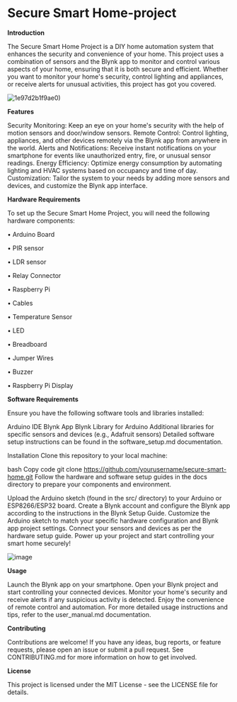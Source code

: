 # Secure Smart Home-project

**Introduction**

The Secure Smart Home Project is a DIY home automation system that enhances the security and convenience of your home. This project uses a combination of sensors and the Blynk app to monitor and control various aspects of your home, ensuring that it is both secure and efficient. Whether you want to monitor your home's security, control lighting and appliances, or receive alerts for unusual activities, this project has got you covered.

![1](https://github.com/Anandprati/smart-home-project/assets/94226733/b240482a-eed6-4ccf-8173-a6d42f72ee0c)e97d2b1f9ae0)


**Features**

Security Monitoring: Keep an eye on your home's security with the help of motion sensors and door/window sensors.
Remote Control: Control lighting, appliances, and other devices remotely via the Blynk app from anywhere in the world.
Alerts and Notifications: Receive instant notifications on your smartphone for events like unauthorized entry, fire, or unusual sensor readings.
Energy Efficiency: Optimize energy consumption by automating lighting and HVAC systems based on occupancy and time of day.
Customization: Tailor the system to your needs by adding more sensors and devices, and customize the Blynk app interface.

**Hardware Requirements**

To set up the Secure Smart Home Project, you will need the following hardware components:

• Arduino Board

• PIR sensor

• LDR sensor

• Relay Connector

• Raspberry Pi

• Cables

• Temperature Sensor

• LED

• Breadboard

• Jumper Wires

• Buzzer

• Raspberry Pi Display

**Software Requirements**

Ensure you have the following software tools and libraries installed:

Arduino IDE
Blynk App
Blynk Library for Arduino
Additional libraries for specific sensors and devices (e.g., Adafruit sensors)
Detailed software setup instructions can be found in the software_setup.md documentation.

Installation
Clone this repository to your local machine:

bash
Copy code
git clone https://github.com/yourusername/secure-smart-home.git
Follow the hardware and software setup guides in the docs directory to prepare your components and environment.

Upload the Arduino sketch (found in the src/ directory) to your Arduino or ESP8266/ESP32 board.
Create a Blynk account and configure the Blynk app according to the instructions in the Blynk Setup Guide.
Customize the Arduino sketch to match your specific hardware configuration and Blynk app project settings.
Connect your sensors and devices as per the hardware setup guide.
Power up your project and start controlling your smart home securely!

![image](https://github.com/Anandprati/smart-home-project/assets/94226733/0bf70512-61bc-4237-b0a7-5941ed9dabd6)


**Usage**

Launch the Blynk app on your smartphone.
Open your Blynk project and start controlling your connected devices.
Monitor your home's security and receive alerts if any suspicious activity is detected.
Enjoy the convenience of remote control and automation.
For more detailed usage instructions and tips, refer to the user_manual.md documentation.

**Contributing**

Contributions are welcome! If you have any ideas, bug reports, or feature requests, please open an issue or submit a pull request. See CONTRIBUTING.md for more information on how to get involved.

**License**

This project is licensed under the MIT License - see the LICENSE file for details.





